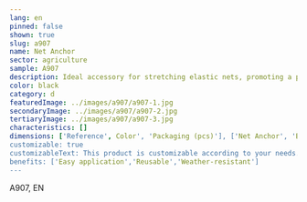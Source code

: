 ```yaml
---
lang: en
pinned: false
shown: true
slug: a907
name: Net Anchor
sector: agriculture
sample: A907
description: Ideal accessory for stretching elastic nets, promoting a perfect fixation of the net.
color: black
category: d
featuredImage: ../images/a907/a907-1.jpg
secondaryImage: ../images/a907/a907-2.jpg
tertiaryImage: ../images/a907/a907-3.jpg
characteristics: []
dimensions: ['Reference', Color', 'Packaging (pcs)'], ['Net Anchor', 'Black', '1500']
customizable: true
customizableText: This product is customizable according to your needs. Contact us for more information.
benefits: ['Easy application','Reusable','Weather-resistant']
---
```


A907, EN
